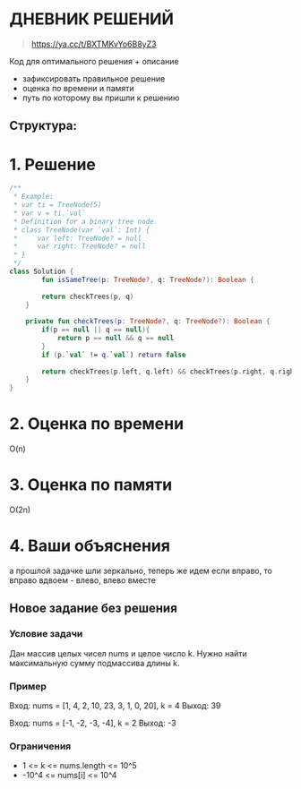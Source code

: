 # ДНЕВНИК РЕШЕНИЙ

> https://ya.cc/t/BXTMKvYo6B8yZ3

Код для оптимального решения + описание 

- зафиксировать правильное решение
- оценка по времени и памяти
- путь по которому вы пришли к решению


## Структура:

# 1. Решение

```kotlin
/**
 * Example:
 * var ti = TreeNode(5)
 * var v = ti.`val`
 * Definition for a binary tree node.
 * class TreeNode(var `val`: Int) {
 *     var left: TreeNode? = null
 *     var right: TreeNode? = null
 * }
 */
class Solution {
        fun isSameTree(p: TreeNode?, q: TreeNode?): Boolean {
        
        return checkTrees(p, q)
    }
    
    private fun checkTrees(p: TreeNode?, q: TreeNode?): Boolean {
        if(p == null || q == null){
            return p == null && q == null
        }
        if (p.`val` != q.`val`) return false
        
        return checkTrees(p.left, q.left) && checkTrees(p.right, q.right)
    }
}
```


# 2. Оценка по времени
O(n)

# 3. Оценка по памяти
O(2n)

# 4. Ваши объяснения
а прошлой задачке шли зеркально, теперь же идем если вправо, то вправо вдвоем - влево, влево вместе

## Новое задание без решения

### Условие задачи

Дан массив целых чисел nums и целое число k. Нужно найти максимальную сумму подмассива длины k.

### Пример

Вход: nums = [1, 4, 2, 10, 23, 3, 1, 0, 20], k = 4
Выход: 39

Вход: nums = [-1, -2, -3, -4], k = 2
Выход: -3

### Ограничения

* 1 <= k <= nums.length <= 10^5
* -10^4 <= nums[i] <= 10^4
